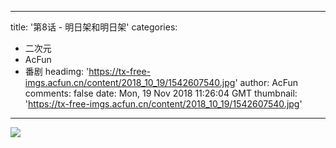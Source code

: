 
---
title: '第8话 - 明日架和明日架'
categories: 
 - 二次元
 - AcFun
 - 番剧
headimg: 'https://tx-free-imgs.acfun.cn/content/2018_10_19/1542607540.jpg'
author: AcFun
comments: false
date: Mon, 19 Nov 2018 11:26:04 GMT
thumbnail: 'https://tx-free-imgs.acfun.cn/content/2018_10_19/1542607540.jpg'
---

<div>   
<img src="https://tx-free-imgs.acfun.cn/content/2018_10_19/1542607540.jpg" referrerpolicy="no-referrer">  
</div>
            
